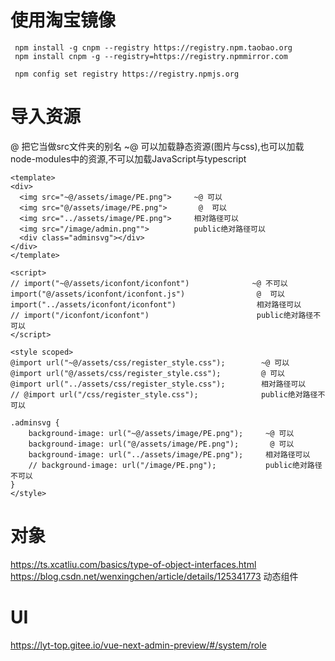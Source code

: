 # 使用淘宝镜像
```
 npm install -g cnpm --registry https://registry.npm.taobao.org
 npm install cnpm -g --registry=https://registry.npmmirror.com
 
 npm config set registry https://registry.npmjs.org
```

# 导入资源
@ 把它当做src文件夹的别名
~@ 可以加载静态资源(图片与css),也可以加载node-modules中的资源,不可以加载JavaScript与typescript
```
<template>
<div>
  <img src="~@/assets/image/PE.png">     ~@ 可以
  <img src="@/assets/image/PE.png">       @  可以
  <img src="../assets/image/PE.png">     相对路径可以
  <img src="/image/admin.png"">          public绝对路径可以
  <div class="adminsvg"></div>
</div>
</template>

<script>
// import("~@/assets/iconfont/iconfont")              ~@ 不可以
import("@/assets/iconfont/iconfont.js")                @  可以
import("../assets/iconfont/iconfont")                  相对路径可以
// import("/iconfont/iconfont")                        public绝对路径不可以
</script>

<style scoped>                
@import url("~@/assets/css/register_style.css");        ~@ 可以
@import url("@/assets/css/register_style.css");         @ 可以
@import url("../assets/css/register_style.css");        相对路径可以
// @import url("/css/register_style.css");              public绝对路径不可以

.adminsvg {
    background-image: url("~@/assets/image/PE.png");     ~@ 可以
    background-image: url("@/assets/image/PE.png");       @ 可以
    background-image: url("../assets/image/PE.png");     相对路径可以
    // background-image: url("/image/PE.png");           public绝对路径不可以
}
</style> 
```


# 对象
https://ts.xcatliu.com/basics/type-of-object-interfaces.html
https://blog.csdn.net/wenxingchen/article/details/125341773 动态组件

# UI 
https://lyt-top.gitee.io/vue-next-admin-preview/#/system/role

